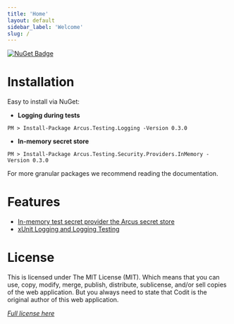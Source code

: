```yaml
---
title: 'Home'
layout: default
sidebar_label: 'Welcome'
slug: /
---
```


[![NuGet Badge](https://buildstats.info/nuget/Arcus.Testing.Logging?packageVersion=0.3.0)](https://www.nuget.org/packages/Arcus.Testing.Logging/0.3.0)

# Installation

Easy to install via NuGet:

- **Logging during tests**

```shell
PM > Install-Package Arcus.Testing.Logging -Version 0.3.0
```

- **In-memory secret store**

```shell
PM > Install-Package Arcus.Testing.Security.Providers.InMemory -Version 0.3.0
```

For more granular packages we recommend reading the documentation.

# Features

- [In-memory test secret provider the Arcus secret store](features/inmemory-secret-provider)
- [xUnit Logging and Logging Testing](features/logging)

# License

This is licensed under The MIT License (MIT). Which means that you can use, copy, modify, merge, publish, distribute, sublicense, and/or sell copies of the web application. But you always need to state that Codit is the original author of this web application.

_[Full license here](https://github.com/arcus-azure/arcus.testing/blob/master/LICENSE)_
